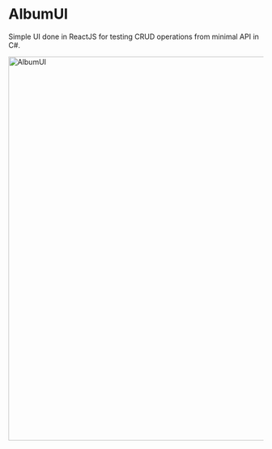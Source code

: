 # AlbumUI

Simple UI done in ReactJS for testing CRUD operations from minimal API in C#.

<img width="895" height="758" alt="AlbumUI" src="https://github.com/user-attachments/assets/2a3a9346-964e-4d5d-ab5c-3cbc61e120e3" />
